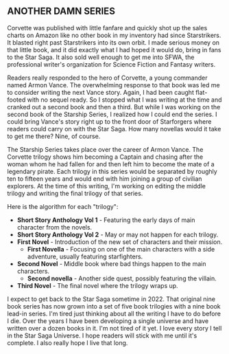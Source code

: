 ## ANOTHER DAMN SERIES

Corvette was published with little fanfare and quickly shot up the sales charts on Amazon like no other book in my inventory had since Starstrikers. It blasted right past Starstrikers into its own orbit. I made serious money on that little book, and it did exactly what I had hoped it would do, bring in fans to the Star Saga. It also sold well enough to get me into SFWA, the professional writer's organization for Science Fiction and Fantasy writers.

Readers really responded to the hero of Corvette, a young commander named Armon Vance. The overwhelming response to that book was led me to consider writing the next Vance story. Again, I had been caught flat-footed with no sequel ready. So I stopped what I was writing at the time and cranked out a second book and then a third. But while I was working on the second book of the Starship Series, I realized how I could end the series. I could bring Vance's story right up to the front door of Starforgers where readers could carry on with the Star Saga. How many novellas would it take to get me there? Nine, of course.

The Starship Series takes place over the career of Armon Vance. The Corvette trilogy shows him becoming a Captain and chasing after the woman whom he had fallen for and then left him to become the mate of a legendary pirate. Each trilogy in this series would be separated by roughly ten to fifteen years and would end with him joining a group of civilian explorers. At the time of this writing, I'm working on editing the middle trilogy and writing the final trilogy of that series.

Here is the algorithm for each "trilogy":

  + **Short Story Anthology Vol 1** - Featuring the early days of main character from the novels.
  + **Short Story Anthology Vol 2** - May or may not happen for each trilogy.
  + **First Novel** - Introduction of the new set of characters and their mission.
    + **First Novella** - Focusing on one of the main characters with a side adventure, usually featuring starfighters.
  + **Second Novel** - Middle book where bad things happen to the main characters.
    + **Second novella** - Another side quest, possibly featuring the villain.
  + **Third Novel** - The final novel where the trilogy wraps up.


I expect to get back to the Star Saga sometime in 2022. That original nine book series has now grown into a set of five book trilogies with a nine book lead-in series. I'm tired just thinking about all the writing I have to do before I die. Over the years I have been developing a single universe and have written over a dozen books in it. I'm not tired of it yet. I love every story I tell in the Star Saga Universe. I hope readers will stick with me until it's complete. I also really hope I live that long.
